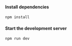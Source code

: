 #### Install dependencies
```bash
npm install
```

#### Start the development server

```bash
npm run dev
```